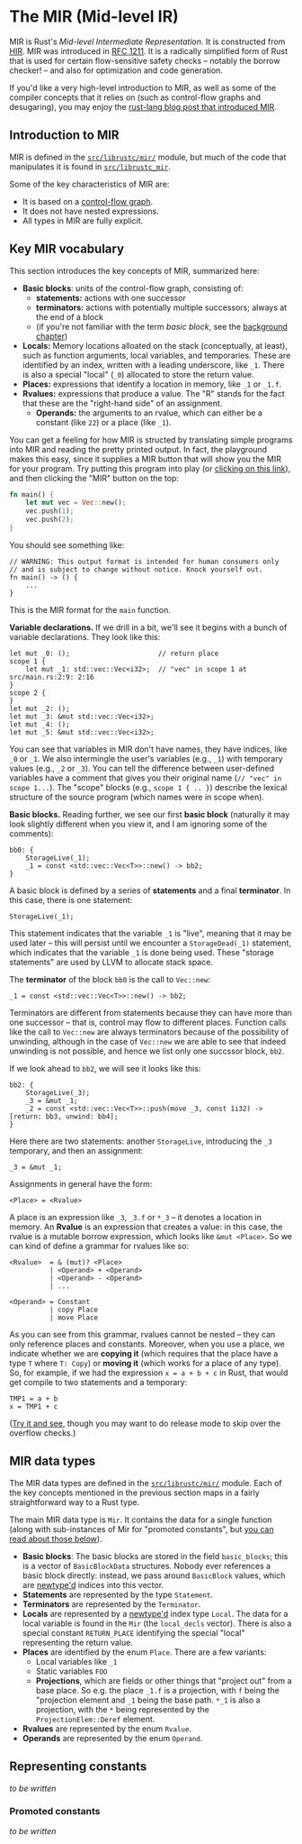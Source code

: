 # The MIR (Mid-level IR)

MIR is Rust's _Mid-level Intermediate Representation_. It is
constructed from [HIR](./hir.html). MIR was introduced in
[RFC 1211]. It is a radically simplified form of Rust that is used for
certain flow-sensitive safety checks – notably the borrow checker! –
and also for optimization and code generation.

If you'd like a very high-level introduction to MIR, as well as some
of the compiler concepts that it relies on (such as control-flow
graphs and desugaring), you may enjoy the
[rust-lang blog post that introduced MIR][blog].

[blog]: https://blog.rust-lang.org/2016/04/19/MIR.html

## Introduction to MIR

MIR is defined in the [`src/librustc/mir/`][mir] module, but much of the code
that manipulates it is found in [`src/librustc_mir`][mirmanip].

[RFC 1211]: http://rust-lang.github.io/rfcs/1211-mir.html

Some of the key characteristics of MIR are:

- It is based on a [control-flow graph][cfg].
- It does not have nested expressions.
- All types in MIR are fully explicit.

[cfg]: ./appendix/background.html#cfg

## Key MIR vocabulary

This section introduces the key concepts of MIR, summarized here:

- **Basic blocks**: units of the control-flow graph, consisting of:
  - **statements:** actions with one successor
  - **terminators:** actions with potentially multiple successors; always at
    the end of a block
  - (if you're not familiar with the term *basic block*, see the [background
    chapter][cfg])
- **Locals:** Memory locations alloated on the stack (conceptually, at
  least), such as function arguments, local variables, and
  temporaries. These are identified by an index, written with a
  leading underscore, like `_1`. There is also a special "local"
  (`_0`) allocated to store the return value.
- **Places:** expressions that identify a location in memory, like `_1` or
  `_1.f`.
- **Rvalues:** expressions that produce a value. The "R" stands for
  the fact that these are the "right-hand side" of an assignment.
  - **Operands:** the arguments to an rvalue, which can either be a
    constant (like `22`) or a place (like `_1`).

You can get a feeling for how MIR is structed by translating simple
programs into MIR and reading the pretty printed output. In fact, the
playground makes this easy, since it supplies a MIR button that will
show you the MIR for your program. Try putting this program into play
(or [clicking on this link][sample-play]), and then clicking the "MIR"
button on the top:

[sample-play]: https://play.rust-lang.org/?gist=30074856e62e74e91f06abd19bd72ece&version=stable

```rust
fn main() {
    let mut vec = Vec::new();
    vec.push(1);
    vec.push(2);
}
```

You should see something like:

```mir
// WARNING: This output format is intended for human consumers only
// and is subject to change without notice. Knock yourself out.
fn main() -> () {
    ...
}
```

This is the MIR format for the `main` function.

**Variable declarations.** If we drill in a bit, we'll see it begins
with a bunch of variable declarations. They look like this:

```mir
let mut _0: ();                      // return place
scope 1 {
    let mut _1: std::vec::Vec<i32>;  // "vec" in scope 1 at src/main.rs:2:9: 2:16
}
scope 2 {
}
let mut _2: ();
let mut _3: &mut std::vec::Vec<i32>;
let mut _4: ();
let mut _5: &mut std::vec::Vec<i32>;
```

You can see that variables in MIR don't have names, they have indices,
like `_0` or `_1`.  We also intermingle the user's variables (e.g.,
`_1`) with temporary values (e.g., `_2` or `_3`). You can tell the
difference between user-defined variables have a comment that gives
you their original name (`// "vec" in scope 1...`). The "scope" blocks
(e.g., `scope 1 { .. }`) describe the lexical structure of the source
program (which names were in scope when).

**Basic blocks.** Reading further, we see our first **basic block** (naturally
it may look slightly different when you view it, and I am ignoring some of the
comments):

```mir
bb0: {
    StorageLive(_1);
    _1 = const <std::vec::Vec<T>>::new() -> bb2;
}
```

A basic block is defined by a series of **statements** and a final
**terminator**.  In this case, there is one statement:

```mir
StorageLive(_1);
```

This statement indicates that the variable `_1` is "live", meaning
that it may be used later – this will persist until we encounter a
`StorageDead(_1)` statement, which indicates that the variable `_1` is
done being used. These "storage statements" are used by LLVM to
allocate stack space.

The **terminator** of the block `bb0` is the call to `Vec::new`:

```mir
_1 = const <std::vec::Vec<T>>::new() -> bb2;
```

Terminators are different from statements because they can have more
than one successor – that is, control may flow to different
places. Function calls like the call to `Vec::new` are always
terminators because of the possibility of unwinding, although in the
case of `Vec::new` we are able to see that indeed unwinding is not
possible, and hence we list only one succssor block, `bb2`.

If we look ahead to `bb2`, we will see it looks like this:

```mir
bb2: {
    StorageLive(_3);
    _3 = &mut _1;
    _2 = const <std::vec::Vec<T>>::push(move _3, const 1i32) -> [return: bb3, unwind: bb4];
}
```

Here there are two statements: another `StorageLive`, introducing the `_3`
temporary, and then an assignment:

```mir
_3 = &mut _1;
```

Assignments in general have the form:

```text
<Place> = <Rvalue>
```

A place is an expression like `_3`, `_3.f` or `*_3` – it denotes a
location in memory.  An **Rvalue** is an expression that creates a
value: in this case, the rvalue is a mutable borrow expression, which
looks like `&mut <Place>`. So we can kind of define a grammar for
rvalues like so:

```text
<Rvalue>  = & (mut)? <Place>
          | <Operand> + <Operand>
          | <Operand> - <Operand>
          | ...

<Operand> = Constant
          | copy Place
          | move Place
```

As you can see from this grammar, rvalues cannot be nested – they can
only reference places and constants. Moreover, when you use a place,
we indicate whether we are **copying it** (which requires that the
place have a type `T` where `T: Copy`) or **moving it** (which works
for a place of any type). So, for example, if we had the expression `x
= a + b + c` in Rust, that would get compile to two statements and a
temporary:

```mir
TMP1 = a + b
x = TMP1 + c
```

([Try it and see][play-abc], though you may want to do release mode to skip
over the overflow checks.)

[play-abc]: https://play.rust-lang.org/?gist=1751196d63b2a71f8208119e59d8a5b6&version=stable

## MIR data types

The MIR data types are defined in the [`src/librustc/mir/`][mir]
module.  Each of the key concepts mentioned in the previous section
maps in a fairly straightforward way to a Rust type.

The main MIR data type is `Mir`. It contains the data for a single
function (along with sub-instances of Mir for "promoted constants",
but [you can read about those below](#promoted)).

- **Basic blocks**: The basic blocks are stored in the field
  `basic_blocks`; this is a vector of `BasicBlockData`
  structures. Nobody ever references a basic block directly: instead,
  we pass around `BasicBlock` values, which are
  [newtype'd] indices into this vector.
- **Statements** are represented by the type `Statement`.
- **Terminators** are represented by the `Terminator`.
- **Locals** are represented by a [newtype'd] index type `Local`. The
  data for a local variable is found in the `Mir` (the `local_decls`
  vector). There is also a special constant `RETURN_PLACE` identifying
  the special "local" representing the return value.
- **Places** are identified by the enum `Place`. There are a few variants:
  - Local variables like `_1`
  - Static variables `FOO`
  - **Projections**, which are fields or other things that "project
    out" from a base place. So e.g. the place `_1.f` is a projection,
    with `f` being the "projection element and `_1` being the base
    path. `*_1` is also a projection, with the `*` being represented
    by the `ProjectionElem::Deref` element.
- **Rvalues** are represented by the enum `Rvalue`.
- **Operands** are represented by the enum `Operand`.

## Representing constants

*to be written*

<a name="promoted"></a>

### Promoted constants

*to be written*


[mir]: https://github.com/rust-lang/rust/tree/master/src/librustc/mir
[mirmanip]: https://github.com/rust-lang/rust/tree/master/src/librustc_mir
[mir]: https://github.com/rust-lang/rust/tree/master/src/librustc/mir
[newtype'd]: appendix/glossary.html
